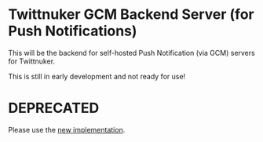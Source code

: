 Twittnuker GCM Backend Server (for Push Notifications)
======================================================

This will be the backend for self-hosted Push Notification (via GCM) servers for Twittnuker.

This is still in early development and not ready for use!


DEPRECATED
==========

Please use the [new implementation](https://github.com/vanita5/TwittnukerPushServer2).

